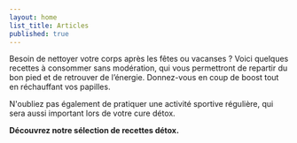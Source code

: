 ```yaml
---
layout: home
list_title: Articles
published: true
---
```

Besoin de nettoyer votre corps après les fêtes ou vacanses ? Voici quelques recettes à consommer sans modération, qui vous permettront de repartir du bon pied et de retrouver de l’énergie. Donnez-vous en coup de boost tout en réchauffant vos papilles.

N'oubliez pas également de pratiquer une activité sportive régulière, qui sera aussi important lors de votre cure détox. 

**Découvrez notre sélection de recettes détox.**

